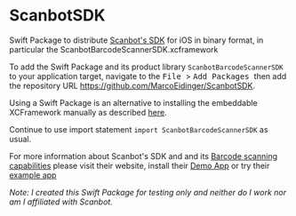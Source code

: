 # ScanbotSDK

Swift Package to distribute [Scanbot's SDK](https://scanbot.io/developer/ios-scanner-sdk) for iOS in binary format, in particular the ScanbotBarcodeScannerSDK.xcframework

To add the Swift Package and its product library `ScanbotBarcodeScannerSDK` to your application target, navigate to the <kbd>File </kbd> >  <kbd>Add Packages </kbd> then add the repository URL https://github.com/MarcoEidinger/ScanbotSDK.

Using a Swift Package is an alternative to installing the embeddable XCFramework manually as described [here](https://docs.scanbot.io/barcode-scanner-sdk/ios/getting-started/#installation-as-an-embeddable-xcframework-xcode-11-only).

Continue to use import statement `import ScanbotBarcodeScannerSDK` as usual.

For more information about Scanbot's SDK and and its [Barcode scanning capabilities](https://scanbot.io/products/ios-barcode-scanner-sdk) please visit their website, install their [Demo App](https://scanbot.io/en/sdk/demo/app) or try their [example app](https://github.com/doo/scanbot-barcode-scanner-sdk-example-ios)

*Note: I created this Swift Package for testing only and neither do I work nor am I affiliated with Scanbot.*

